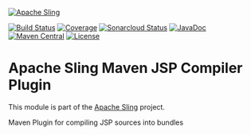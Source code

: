 [![Apache Sling](https://sling.apache.org/res/logos/sling.png)](https://sling.apache.org)

&#32;[![Build Status](https://ci-builds.apache.org/job/Sling/job/modules/job/sling-jspc-maven-plugin/job/master/badge/icon)](https://ci-builds.apache.org/job/Sling/job/modules/job/sling-jspc-maven-plugin/job/master/)&#32;[![Coverage](https://sonarcloud.io/api/project_badges/measure?project=apache_sling-jspc-maven-plugin&metric=coverage)](https://sonarcloud.io/dashboard?id=apache_sling-jspc-maven-plugin)&#32;[![Sonarcloud Status](https://sonarcloud.io/api/project_badges/measure?project=apache_sling-jspc-maven-plugin&metric=alert_status)](https://sonarcloud.io/dashboard?id=apache_sling-jspc-maven-plugin)&#32;[![JavaDoc](https://www.javadoc.io/badge/org.apache.sling/jspc-maven-plugin.svg)](https://www.javadoc.io/doc/org.apache.sling/jspc-maven-plugin)&#32;[![Maven Central](https://maven-badges.herokuapp.com/maven-central/org.apache.sling/jspc-maven-plugin/badge.svg)](https://search.maven.org/#search%7Cga%7C1%7Cg%3A%22org.apache.sling%22%20a%3A%22jspc-maven-plugin%22) [![License](https://img.shields.io/badge/License-Apache%202.0-blue.svg)](https://www.apache.org/licenses/LICENSE-2.0)

# Apache Sling Maven JSP Compiler Plugin

This module is part of the [Apache Sling](https://sling.apache.org) project.

Maven Plugin for compiling JSP sources into bundles
